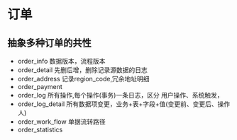 # 订单

## 抽象多种订单的共性
* order_info 数据版本，流程版本
* order_detail 先删后增，删除记录源数据的日志
* order_address 记录region_code,冗余地址明细
* order_payment 
* order_log 所有操作,每个操作(事务)一条日志，区分 用户操作、系统触发，
* order_log_detail 所有数据项变更，业务+表+字段+值(变更前、变更后、操作人)
* order_work_flow 单据流转路径
* order_statistics
